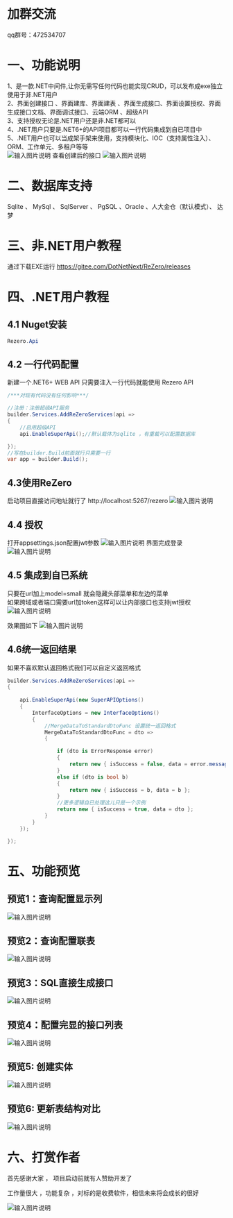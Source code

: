 # 加群交流
qq群号：472534707

# 一、功能说明
1、是一款.NET中间件,让你无需写任何代码也能实现CRUD，可以发布成exe独立使用于非.NET用户<br>
2、界面创建接口 、界面建库、界面建表 、界面生成接口、界面设置授权、界面生成接口文档、界面调试接口、云端ORM 、超级API<br>
3、支持授权无论是.NET用户还是非.NET都可以<br>
4、.NET用户只要是.NET6+的API项目都可以一行代码集成到自已项目中<br>
5、.NET用户也可以当成架手架来使用，支持模块化、IOC（支持属性注入）、ORM、工作单元、多租户等等<br>
![输入图片说明](READMEIMG/image1.png)
查看创建后的接口
![输入图片说明](READMEIMG/image5.png)
 

# 二、数据库支持
Sqlite 、 MySql 、 SqlServer 、 PgSQL 、Oracle 、人大金仓（默认模式）、 达梦

 
# 三、非.NET用户教程
通过下载EXE运行
https://gitee.com/DotNetNext/ReZero/releases


# 四、.NET用户教程

## 4.1 Nuget安装
```cs
Rezero.Api 
``` 
## 4.2 一行代码配置
新建一个.NET6+ WEB API
只需要注入一行代码就能使用 Rezero API

```cs
/***对现有代码没有任何影响***/

//注册：注册超级API服务
builder.Services.AddReZeroServices(api =>
{
    //启用超级API
    api.EnableSuperApi();//默认载体为sqlite ，有重载可以配置数据库

});
//写在builder.Build前面就行只需要一行
var app = builder.Build();

```
## 4.3使用ReZero
启动项目直接访问地址就行了
http://localhost:5267/rezero 
![输入图片说明](READMEIMG/image8.png)

## 4.4 授权
打开appsettings.json配置jwt参数
![输入图片说明](READMEIMG/55.png)
界面完成登录
![输入图片说明](READMEIMG/56.png) 
 

## 4.5 集成到自已系统
只要在url加上model=small 就会隐藏头部菜单和左边的菜单<br>
如果跨域或者端口需要url加token这样可以让内部接口也支持jwt授权
![输入图片说明](READMEIMG/image12.png)

效果图如下
![输入图片说明](READMEIMG/image9.png)

## 4.6统一返回结果
如果不喜欢默认返回格式我们可以自定义返回格式

```cs
builder.Services.AddReZeroServices(api =>
{
   
    api.EnableSuperApi(new SuperAPIOptions()
    {
        InterfaceOptions = new InterfaceOptions()
        {
            //MergeDataToStandardDtoFunc 设置统一返回格式
            MergeDataToStandardDtoFunc = dto =>
            {

                if (dto is ErrorResponse error)
                {
                    return new { isSuccess = false, data = error.message };
                }
                else if (dto is bool b)
                {
                    return new { isSuccess = b, data = b };
                }
                //更多逻辑自已处理这儿只是一个示例
                return new { isSuccess = true, data = dto };
            }
        }
    });

});

``` 

# 五、功能预览
## 预览1：查询配置显示列
![输入图片说明](READMEIMG/21.png)
## 预览2：查询配置联表
![输入图片说明](READMEIMG/22.png) 
## 预览3：SQL直接生成接口
![输入图片说明](READMEIMG/23.png)
## 预览4：配置完显的接口列表
![输入图片说明](READMEIMG/24.png)
## 预览5: 创建实体
![输入图片说明](READMEIMG/25.png)
## 预览6: 更新表结构对比
![输入图片说明](READMEIMG/26.png)

# 六、打赏作者

首先感谢大家 ， 项目启动前就有人赞助开发了 

工作量很大 ，功能复杂 ，对标的是收费软件，相信未来将会成长的很好

![输入图片说明](READMEIMG/image6.png)
